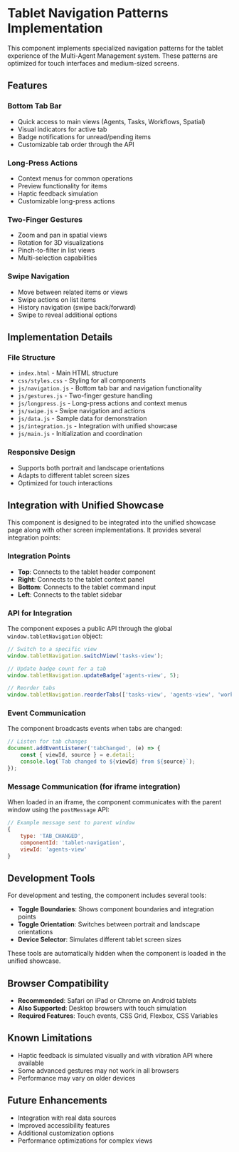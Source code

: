 # Tablet Navigation Patterns Implementation

This component implements specialized navigation patterns for the tablet experience of the Multi-Agent Management system. These patterns are optimized for touch interfaces and medium-sized screens.

## Features

### Bottom Tab Bar
- Quick access to main views (Agents, Tasks, Workflows, Spatial)
- Visual indicators for active tab
- Badge notifications for unread/pending items
- Customizable tab order through the API

### Long-Press Actions
- Context menus for common operations
- Preview functionality for items
- Haptic feedback simulation
- Customizable long-press actions

### Two-Finger Gestures
- Zoom and pan in spatial views
- Rotation for 3D visualizations
- Pinch-to-filter in list views
- Multi-selection capabilities

### Swipe Navigation
- Move between related items or views
- Swipe actions on list items
- History navigation (swipe back/forward)
- Swipe to reveal additional options

## Implementation Details

### File Structure
- `index.html` - Main HTML structure
- `css/styles.css` - Styling for all components
- `js/navigation.js` - Bottom tab bar and navigation functionality
- `js/gestures.js` - Two-finger gesture handling
- `js/longpress.js` - Long-press actions and context menus
- `js/swipe.js` - Swipe navigation and actions
- `js/data.js` - Sample data for demonstration
- `js/integration.js` - Integration with unified showcase
- `js/main.js` - Initialization and coordination

### Responsive Design
- Supports both portrait and landscape orientations
- Adapts to different tablet screen sizes
- Optimized for touch interactions

## Integration with Unified Showcase

This component is designed to be integrated into the unified showcase page along with other screen implementations. It provides several integration points:

### Integration Points
- **Top**: Connects to the tablet header component
- **Right**: Connects to the tablet context panel
- **Bottom**: Connects to the tablet command input
- **Left**: Connects to the tablet sidebar

### API for Integration
The component exposes a public API through the global `window.tabletNavigation` object:

```javascript
// Switch to a specific view
window.tabletNavigation.switchView('tasks-view');

// Update badge count for a tab
window.tabletNavigation.updateBadge('agents-view', 5);

// Reorder tabs
window.tabletNavigation.reorderTabs(['tasks-view', 'agents-view', 'workflows-view', 'spatial-view']);
```

### Event Communication
The component broadcasts events when tabs are changed:

```javascript
// Listen for tab changes
document.addEventListener('tabChanged', (e) => {
    const { viewId, source } = e.detail;
    console.log(`Tab changed to ${viewId} from ${source}`);
});
```

### Message Communication (for iframe integration)
When loaded in an iframe, the component communicates with the parent window using the `postMessage` API:

```javascript
// Example message sent to parent window
{
    type: 'TAB_CHANGED',
    componentId: 'tablet-navigation',
    viewId: 'agents-view'
}
```

## Development Tools

For development and testing, the component includes several tools:

- **Toggle Boundaries**: Shows component boundaries and integration points
- **Toggle Orientation**: Switches between portrait and landscape orientations
- **Device Selector**: Simulates different tablet screen sizes

These tools are automatically hidden when the component is loaded in the unified showcase.

## Browser Compatibility

- **Recommended**: Safari on iPad or Chrome on Android tablets
- **Also Supported**: Desktop browsers with touch simulation
- **Required Features**: Touch events, CSS Grid, Flexbox, CSS Variables

## Known Limitations

- Haptic feedback is simulated visually and with vibration API where available
- Some advanced gestures may not work in all browsers
- Performance may vary on older devices

## Future Enhancements

- Integration with real data sources
- Improved accessibility features
- Additional customization options
- Performance optimizations for complex views

